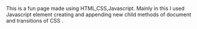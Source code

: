 This is a fun page made using HTML,CSS,Javascript. 
Mainly in this I used Javascript element creating and appending new child methods of document and transitions of CSS .
